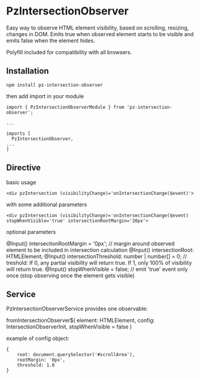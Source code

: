 # PzIntersectionObserver

Easy way to observe HTML element visibility, based on scrolling, resizing, changes in DOM.
Emits true when observed element starts to be visible and emits false when the element hides.

Polyfill included for compatibility with all browsers.

## Installation

```
npm install pz-intersection-observer
```

then add import in your module

```
import { PzIntersectionObserverModule } from 'pz-intersection-observer';

...

imports [
  PzIntersectionObserver,
...
]
```

## Directive

basic usage

```
<div pzIntersection (visibilityChange)='onIntersectionChange($event)'>
```

with some additional parameters

```
<div pzIntersection (visibilityChange)='onIntersectionChange($event) stopWhenVisible='true' intersectionRootMargin='20px'>
```

optional parameters

  @Input() intersectionRootMargin = '0px';  // margin around observed element to be included in intersection calculation
  @Input() intersectionRoot: HTMLElement;
  @Input() intersectionThreshold: number | number[] = 0;  // treshold: If 0, any partial visibility will return true. If 1, only 100% of visibility will return true.
  @Input() stopWhenVisible = false;  // emit 'true' event only once (stop observing once the element gets visible)


## Service

PzIntersectionObserverService provides one observable:

  fromIntersectionObserver$(
      element: HTMLElement,
      config: IntersectionObserverInit,
      stopWhenVisible = false
    )

  example of config object:

    {
        root: document.querySelector('#scrollArea'),
        rootMargin: '0px',
        threshold: 1.0
    }





